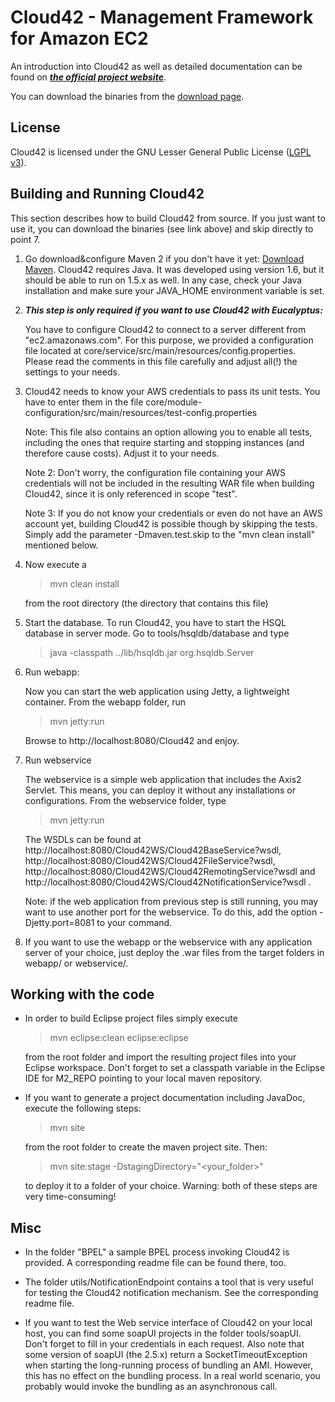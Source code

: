 Cloud42 - Management Framework for Amazon EC2
===========================================

An introduction into Cloud42 as well as detailed documentation can be found on ***[the official project website](http://cloud42.net)***.

You can download the binaries from the [download page](http://cloud42.net/download.php).

License
-------

Cloud42 is licensed under the GNU Lesser General Public License ([LGPL v3](http://www.opensource.org/licenses/lgpl-3.0.html)).


Building and Running Cloud42
--------------------------

This section describes how to build Cloud42 from source. If you just want to use it, you can download the binaries (see link above) and skip directly to point 7.

1. Go download&configure Maven 2 if you don't have it yet: [Download Maven](http://maven.apache.org/download.html). Cloud42 requires Java. It was developed using version 1.6, but it should be able to run on 1.5.x as well. In any case, check your Java installation and make sure your JAVA_HOME environment variable is set.

2. ***This step is only required if you want to use Cloud42 with Eucalyptus:***

   You have to configure Cloud42 to connect to a server different from "ec2.amazonaws.com". For this purpose, we provided a configuration file located at core/service/src/main/resources/config.properties. Please read the comments in this file carefully and adjust all(!) the settings to your needs. 

3. Cloud42 needs to know your AWS credentials to pass its unit tests. You have to enter them in the file core/module-configuration/src/main/resources/test-config.properties

   Note: This file also contains an option allowing you to enable all tests, including the ones that require starting and stopping instances (and therefore cause costs). Adjust it to your needs.

   Note 2: Don't worry, the configuration file containing your AWS credentials will not be included in the resulting WAR file when building Cloud42, since it is only referenced in scope "test".

   Note 3: If you do not know your credentials or even do not have an AWS account yet, building Cloud42 is possible though by skipping the tests. Simply add the parameter -Dmaven.test.skip to the "mvn clean install" mentioned below.


4. Now execute a
   > mvn clean install

   from the root directory (the directory that contains this file)

5. Start the database. To run Cloud42, you have to start the HSQL database in server mode. Go to tools/hsqldb/database and type
   > java -classpath ../lib/hsqldb.jar org.hsqldb.Server

6. Run webapp:

   Now you can start the web application using Jetty, a lightweight container. From the webapp folder, run
   > mvn jetty:run

   Browse to http://localhost:8080/Cloud42 and enjoy.

7. Run webservice

   The webservice is a simple web application that includes the Axis2 Servlet. This means, you can deploy it without any installations or configurations.
   From the webservice folder, type
   > mvn jetty:run

   The WSDLs can be found at http://localhost:8080/Cloud42WS/Cloud42BaseService?wsdl, http://localhost:8080/Cloud42WS/Cloud42FileService?wsdl, http://localhost:8080/Cloud42WS/Cloud42RemotingService?wsdl and http://localhost:8080/Cloud42WS/Cloud42NotificationService?wsdl .

   Note: if the web application from previous step is still running, you may want to use another port for the webservice. To do this, add the option -Djetty.port=8081 to your command.


8. If you want to use the webapp or the webservice with any application server of your choice, just deploy the .war files from the target folders in webapp/ or webservice/.


Working with the code
---------------------
  
* In order to build Eclipse project files simply execute
  > mvn eclipse:clean eclipse:eclipse
  
  from the root folder and import the resulting project files into your Eclipse workspace.
  Don't forget to set a classpath variable in the Eclipse IDE for M2_REPO pointing to your local maven repository.

* If you want to generate a project documentation including JavaDoc, execute the following steps:
  > mvn site
  
  from the root folder to create the maven project site. Then:
  > mvn site:stage -DstagingDirectory="<your_folder>"
  
  to deploy it to a folder of your choice. Warning: both of these steps are very time-consuming!



Misc
----

* In the folder "BPEL" a sample BPEL process invoking Cloud42 is provided. A corresponding readme file can be found there, too.

* The folder utils/NotificationEndpoint contains a tool that is very useful for testing the Cloud42 notification mechanism. See the corresponding readme file.

* If you want to test the Web service interface of Cloud42 on your local host, you can find some soapUI projects in the folder tools/soapUI. Don't forget to fill in your credentials in each request. Also note that some version of soapUI (the 2.5.x) return a SocketTimeoutException when starting the long-running process of bundling an AMI. However, this has no effect on the bundling process. In a real world scenario, you probably would invoke the bundling as an asynchronous call.
